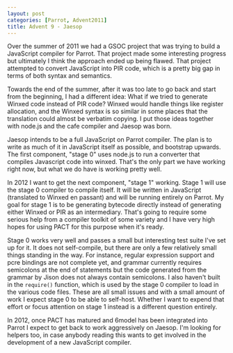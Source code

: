```yaml
---
layout: post
categories: [Parrot, Advent2011]
title: Advent 9 - Jaesop
---
```


Over the summer of 2011 we had a GSOC project that was trying to build a
JavaScript compiler for Parrot. That project made some interesting progress but
ultimately I think the approach ended up being flawed. That project attempted to
convert JavaScript into PIR code, which is a pretty big gap in terms of both
syntax and semantics.

Towards the end of the summer, after it was too late to go back and start from
the beginning, I had a different idea: What if we tried to generate Winxed code
instead of PIR code? Winxed would handle things like register allocation, and
the Winxed syntax is so similar in some places that the translation could
almost be verbatim copying. I put those ideas together with node.js and the
cafe compiler and Jaesop was born.

Jaesop intends to be a full JavaScript on Parrot compiler. The plan is to write
as much of it in JavaScript itself as possible, and bootstrap upwards. The
first component, "stage 0" uses node.js to run a converter that compiles
Javascript code into winxed. That's the only part we have working right now, but
what we do have is working pretty well.

In 2012 I want to get the next component, "stage 1" working. Stage 1 will use
the stage 0 compiler to compile itself. It will be written in JavaScript
(translated to Winxed en passant) and will be running entirely on Parrot. My
goal for stage 1 is to be generating bytecode directly instead of generating
either Winxed or PIR as an intermediary. That's going to require some serious
help from a compiler toolkit of some variety and I have very high hopes for
using PACT for this purpose when it's ready.

Stage 0 works very well and passes a small but interesting test suite I've set
up for it. It does not self-compile, but there are only a few relatively small
things standing in the way. For instance, regular expression support and pcre
bindings are not complete yet, and grammar currently requires semicolons at the
end of statements but the code generated from the grammar by Jison does not
always contain semicolons. I also haven't built in the `require()` function,
which is used by the stage 0 compiler to load in the various code files. These
are all small issues and with a small amount of work I expect stage 0 to be able
to self-host. Whether I want to expend that effort or focus attention on stage 1
instead is a different question entirely.

In 2012, once PACT has matured and 6model has been integrated into Parrot I
expect to get back to work aggressively on Jaesop. I'm looking for helpers too,
in case anybody reading this wants to get involved in the development of a new
JavaScript compiler.
